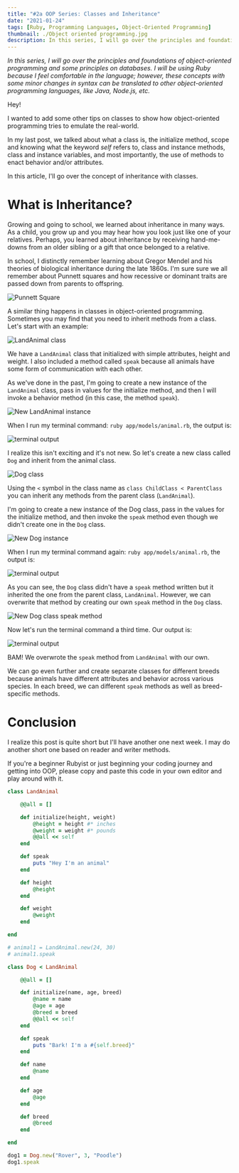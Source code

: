 ```yaml
---
title: "#2a OOP Series: Classes and Inheritance"
date: "2021-01-24"
tags: [Ruby, Programming Languages, Object-Oriented Programming]
thumbnail: ./Object oriented programming.jpg
description: In this series, I will go over the principles and foundations of object-oriented programming and some principles on databases.
---
```


_In this series, I will go over the principles and foundations of object-oriented programming and some principles on databases. I will be using Ruby because I feel comfortable in the language; however, these concepts with some minor changes in syntax can be translated to other object-oriented programming languages, like Java, Node.js, etc._

Hey!

I wanted to add some other tips on classes to show how object-oriented programming tries to emulate the real-world.

In my last post, we talked about what a class is, the initialize method, scope and knowing what the keyword _self_ refers to, class and instance methods, class and instance variables, and most importantly, the use of methods to enact behavior and/or attributes.

In this article, I'll go over the concept of inheritance with classes.

# What is Inheritance?

Growing and going to school, we learned about inheritance in many ways. As a child, you grow up and you may hear how you look just like one of your relatives. Perhaps, you learned about inheritance by receiving hand-me-downs from an older sibling or a gift that once belonged to a relative.

In school, I distinctly remember learning about Gregor Mendel and his theories of biological inheritance during the late 1860s. I'm sure sure we all remember about Punnett squares and how recessive or dominant traits are passed down from parents to offspring.

<img src="./Screen_Shot_2021-01-24_at_11.41.36_AM.png" alt="Punnett Square">

A similar thing happens in classes in object-oriented programming. Sometimes you may find that you need to inherit methods from a class. Let's start with an example:

<img src="./Screen_Shot_2021-01-24_at_11.45.44_AM.png" alt="LandAnimal class">

We have a `LandAnimal` class that initialized with simple attributes, height and weight. I also included a method called `speak` because all animals have some form of communication with each other.

As we've done in the past, I'm going to create a new instance of the `LandAnimal` class, pass in values for the initialize method, and then I will invoke a behavior method (in this case, the method `speak`).

<img src="./Screen_Shot_2021-01-24_at_11.47.09_AM.png" alt="New LandAnimal instance">

When I run my terminal command: `ruby app/models/animal.rb`, the output is:

<img src="./Screen_Shot_2021-01-24_at_11.47.58_AM.png" alt="terminal output">

I realize this isn't exciting and it's not new. So let's create a new class called `Dog` and inherit from the animal class.

<img src="./Screen_Shot_2021-01-24_at_11.51.23_AM.png" alt="Dog class">

Using the `<` symbol in the class name as `class ChildClass < ParentClass` you can inherit any methods from the parent class (`LandAnimal`).

I'm going to create a new instance of the Dog class, pass in the values for the initialize method, and then invoke the `speak` method even though we didn't create one in the `Dog` class.

<img src="./Screen_Shot_2021-01-24_at_11.52.51_AM.png" alt="New Dog instance">

When I run my terminal command again: `ruby app/models/animal.rb`, the output is:

<img src="./Screen_Shot_2021-01-24_at_11.47.58_AM.png" alt="terminal output">

As you can see, the `Dog` class didn't have a `speak` method written but it inherited the one from the parent class, `LandAnimal`. However, we can overwrite that method by creating our own `speak` method in the `Dog` class.

<img src="./Screen_Shot_2021-01-24_at_11.57.50_AM.png" alt="New Dog class speak method">

Now let's run the terminal command a third time. Our output is:

<img src="./Screen_Shot_2021-01-24_at_11.58.32_AM.png" alt="terminal output">

BAM! We overwrote the `speak` method from `LandAnimal` with our own.

We can go even further and create separate classes for different breeds because animals have different attributes and behavior across various species. In each breed, we can different `speak` methods as well as breed-specific methods.

# Conclusion

I realize this post is quite short but I'll have another one next week. I may do another short one based on reader and writer methods.

If you're a beginner Rubyist or just beginning your coding journey and getting into OOP, please copy and paste this code in your own editor and play around with it.

```ruby
class LandAnimal

    @@all = []

    def initialize(height, weight)
        @height = height #* inches
        @weight = weight #* pounds
        @@all << self
    end

    def speak
        puts "Hey I'm an animal"
    end

    def height
        @height
    end

    def weight
        @weight
    end

end

# animal1 = LandAnimal.new(24, 30)
# animal1.speak

class Dog < LandAnimal

    @@all = []

    def initialize(name, age, breed)
        @name = name
        @age = age
        @breed = breed
        @@all << self
    end

    def speak
        puts "Bark! I'm a #{self.breed}"
    end

    def name
        @name
    end

    def age
        @age
    end

    def breed
        @breed
    end

end

dog1 = Dog.new("Rover", 3, "Poodle")
dog1.speak
```
